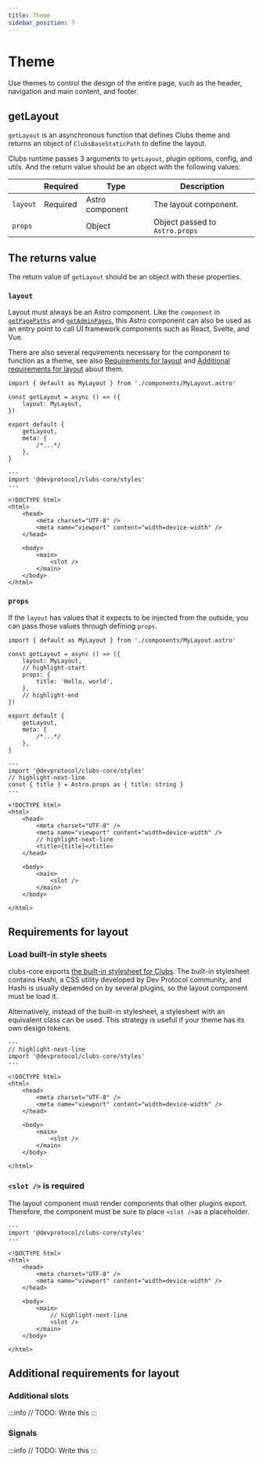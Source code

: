 ```yaml
---
title: Theme
sidebar_position: 7
---
```


# Theme

Use themes to control the design of the entire page, such as the header, navigation and main content, and footer.

## getLayout

`getLayout` is an asynchronous function that defines Clubs theme and returns an object of `ClubsBaseStaticPath` to define the layout.

Clubs runtime passes 3 arguments to `getLayout`, plugin options, config, and utils. And the return value should be an object with the following values:

|          | Required | Type            | Description                    |
| -------- | -------- | --------------- | ------------------------------ |
| `layout` | Required | Astro component | The layout component.          |
| `props`  |          | Object          | Object passed to `Astro.props` |

## The returns value

The return value of `getLayout` should be an object with these properties.

### `layout`

Layout must always be an Astro component. Like the `component` in [`getPagePaths`](./plugin-pages.mdx#component) and [`getAdminPages`](./plugin-admin-pages.mdx#component), this Astro component can also be used as an entry point to call UI framework components such as React, Svelte, and Vue.

There are also several requirements necessary for the component to function as a theme, see also [Requirements for layout](#requirements-for-layout) and [Additional requirements for layout](#additional-requirements-for-layout) about them.

```tsx title="/src/index.ts"
import { default as MyLayout } from './components/MyLayout.astro'

const getLayout = async () => ({
	layout: MyLayout,
})

export default {
	getLayout,
	meta: {
		/*...*/
	},
}
```

```tsx title="/src/components/MyLayout.astro"
---
import '@devprotocol/clubs-core/styles'
---

<!DOCTYPE html>
<html>
	<head>
		<meta charset="UTF-8" />
		<meta name="viewport" content="width=device-width" />
	</head>

	<body>
		<main>
			<slot />
		</main>
	</body>
</html>
```

### `props`

If the `layout` has values that it expects to be injected from the outside, you can pass those values through defining `props`.

```tsx title="/src/index.ts"
import { default as MyLayout } from './components/MyLayout.astro'

const getLayout = async () => ({
	layout: MyLayout,
	// highlight-start
	props: {
		title: 'Hello, world',
	},
	// highlight-end
})

export default {
	getLayout,
	meta: {
		/*...*/
	},
}
```

```tsx title="/src/components/MyLayout.astro"
---
import '@devprotocol/clubs-core/styles'
// highlight-next-line
const { title } = Astro.props as { title: string }
---

<!DOCTYPE html>
<html>
	<head>
		<meta charset="UTF-8" />
		<meta name="viewport" content="width=device-width" />
		// highlight-next-line
		<title>{title}</title>
	</head>

    <body>
    	<main>
    		<slot />
    	</main>
    </body>

</html>
```

## Requirements for layout

### Load built-in style sheets

clubs-core exports [the built-in stylesheet for Clubs](https://github.com/dev-protocol/clubs-core/blob/main/src/styles/global.scss). The built-in stylesheet contains Hashi, a CSS utility developed by Dev Protocol community, and Hashi is usually depended on by several plugins, so the layout component must be load it.

Alternatively, instead of the built-in stylesheet, a stylesheet with an equivalent class can be used. This strategy is useful if your theme has its own design tokens.

```tsx
---
// highlight-next-line
import '@devprotocol/clubs-core/styles'
---

<!DOCTYPE html>
<html>
	<head>
		<meta charset="UTF-8" />
		<meta name="viewport" content="width=device-width" />
	</head>

    <body>
    	<main>
    		<slot />
    	</main>
    </body>

</html>
```

### `<slot />` is required

The layout component must render components that other plugins export. Therefore, the component must be sure to place `<slot />`as a placeholder.

```tsx
---
import '@devprotocol/clubs-core/styles'
---

<!DOCTYPE html>
<html>
	<head>
		<meta charset="UTF-8" />
		<meta name="viewport" content="width=device-width" />
	</head>

    <body>
    	<main>
			// highlight-next-line
    		<slot />
    	</main>
    </body>

</html>
```

## Additional requirements for layout

### Additional slots

:::info
// TODO: Write this
:::

### Signals

:::info
// TODO: Write this
:::
